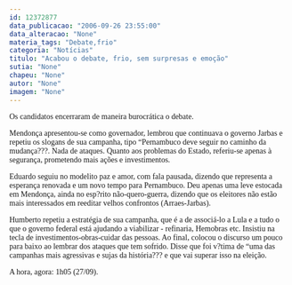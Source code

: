 ```yaml
---
id: 12372877
data_publicacao: "2006-09-26 23:55:00"
data_alteracao: "None"
materia_tags: "Debate,frio"
categoria: "Notícias"
titulo: "Acabou o debate, frio, sem surpresas e emoção"
sutia: "None"
chapeu: "None"
autor: "None"
imagem: "None"
---
```

<p><P><FONT face=Verdana>Os candidatos encerraram de maneira burocrática o debate.</FONT></P></p>
<p><P><FONT face=Verdana>Mendonça apresentou-se como governador, lembrou que continuava o governo Jarbas e repetiu os slogans de sua campanha, tipo “Pernambuco deve seguir no caminho da mudança???. Nada de ataques. Quanto aos problemas do Estado, referiu-se apenas à segurança, prometendo mais ações e investimentos.</FONT></P></p>
<p><P><FONT face=Verdana>Eduardo seguiu no modelito paz e amor, com fala pausada, dizendo que representa a esperança renovada e um novo tempo para Pernambuco. Deu apenas uma leve estocada em Mendonça, ainda no esp?rito não-quero-guerra, dizendo que os eleitores não estão mais interessados em reeditar velhos confrontos (Arraes-Jarbas).</FONT></P></p>
<p><P><FONT face=Verdana>Humberto repetiu a estratégia de sua campanha, que é a de associá-lo a Lula e a tudo o que o governo federal está ajudando a viabilizar - refinaria, Hemobras etc. Insistiu na tecla de investimentos-obras-cuidar das pessoas. Ao final, colocou o discurso um pouco para baixo ao lembrar dos ataques que tem sofrido. Disse que foi v?tima de “uma das campanhas mais agressivas e sujas da história??? e que vai superar isso na eleição.</FONT></P></p>
<p><P><FONT face=Verdana>A hora, agora: 1h05 (27/09).</FONT></P> </p>
